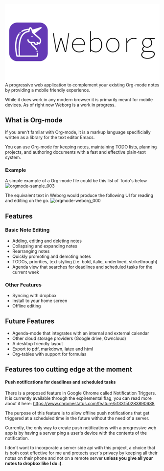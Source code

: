 ![Weborg Logo](https://github.com/Patrickskiba/weborg/blob/master/docs/weborg-banner.png)
 A progressive web application to complement your existing Org-mode notes by providing a mobile friendly experience.
 
 While it does work in any modern browser it is primarily meant for mobile devices. As of right now Weborg is a work in progress.
  
 ## What is Org-mode
 If you aren't familar with Org-mode, it is a markup language specificially written as a library for the text editor Emacs.
 
 You can use Org-mode for keeping notes, maintaining TODO lists, planning projects, and authoring documents with a fast and   effective plain-text system.
 
 ### Example
 A simple example of a Org-mode file could be this list of Todo's below
![orgmode-sample_003](https://user-images.githubusercontent.com/5651648/71720256-0c98de00-2def-11ea-92f0-8311e2878b8b.png)

The equivalent text in Weborg would produce the following UI for reading and editing on the go.
![orgmode-weborg_000](https://user-images.githubusercontent.com/5651648/71720676-8382a680-2df0-11ea-9111-3c1b80ea7c8c.png)

 ## Features
 ### Basic Note Editing
 - Adding, editing and deleting notes
 - Collapsing and expanding notes
 - Rearranging notes
 - Quickly promoting and demoting notes
 - TODOs, priorities, text styling (i.e. bold, italic, underlined, strikethrough)
 - Agenda view that searches for deadlines and scheduled tasks for the current week
 ### Other Features
 - Syncing with dropbox
 - Install to your home screen
 - Offline editing
 
 ## Future Features
 - Agenda-mode that integrates with an internal and external calendar
 - Other cloud storage providers (Google drive, Owncloud)
 - A desktop friendly layout
 - Export to pdf, markdown, latex and html
 - Org-tables with support for formulas 

 ## Features too cutting edge at the moment
 #### Push notifications for deadlines and scheduled tasks
 There is a proposed feature in Google Chrome called Notification Triggers. It is currently available through the expiremental flag, you can read more about it here: https://www.chromestatus.com/feature/5133150283890688
 
 The purpose of this feature is to allow offline push notifications that get triggered at a scheduled time in the future without the need of a server.
 
 Currently, the only way to create push notifications with a progressive web app is by having a server ping a user's device with the contents of the notification.
 
 I don't want to incorporate a server side api with this project, a choice that is both cost effective for me and protects user's privacy by keeping all their notes on their phone and not on a remote server **unless you give all your notes to dropbox like I do :)**.
